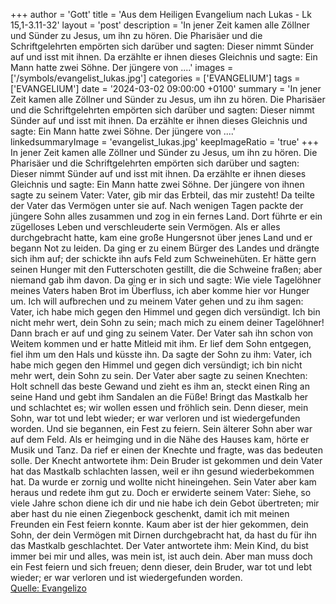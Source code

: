 +++
author = 'Gott'
title = 'Aus dem Heiligen Evangelium nach Lukas - Lk 15,1-3.11-32'
layout = 'post'
description = 'In jener Zeit kamen alle Zöllner und Sünder zu Jesus, um ihn zu hören. Die Pharisäer und die Schriftgelehrten empörten sich darüber und sagten: Dieser nimmt Sünder auf und isst mit ihnen. Da erzählte er ihnen dieses Gleichnis und sagte: Ein Mann hatte zwei Söhne. Der jüngere von ....'
images = ['/symbols/evangelist_lukas.jpg']
categories = ['EVANGELIUM']
tags = ['EVANGELIUM']
date = '2024-03-02 09:00:00 +0100'
summary = 'In jener Zeit kamen alle Zöllner und Sünder zu Jesus, um ihn zu hören. Die Pharisäer und die Schriftgelehrten empörten sich darüber und sagten: Dieser nimmt Sünder auf und isst mit ihnen. Da erzählte er ihnen dieses Gleichnis und sagte: Ein Mann hatte zwei Söhne. Der jüngere von ....'
linkedsummaryImage = 'evangelist_lukas.jpg'
keepImageRatio = 'true'
+++
In jener Zeit kamen alle Zöllner und Sünder zu Jesus, um ihn zu hören.
Die Pharisäer und die Schriftgelehrten empörten sich darüber und sagten: Dieser nimmt Sünder auf und isst mit ihnen.
Da erzählte er ihnen dieses Gleichnis und sagte:
Ein Mann hatte zwei Söhne.
Der jüngere von ihnen sagte zu seinem Vater: Vater, gib mir das Erbteil, das mir zusteht! Da teilte der Vater das Vermögen unter sie auf.<!--more-->
Nach wenigen Tagen packte der jüngere Sohn alles zusammen und zog in ein fernes Land. Dort führte er ein zügelloses Leben und verschleuderte sein Vermögen.
Als er alles durchgebracht hatte, kam eine große Hungersnot über jenes Land und er begann Not zu leiden.
Da ging er zu einem Bürger des Landes und drängte sich ihm auf; der schickte ihn aufs Feld zum Schweinehüten.
Er hätte gern seinen Hunger mit den Futterschoten gestillt, die die Schweine fraßen; aber niemand gab ihm davon.
Da ging er in sich und sagte: Wie viele Tagelöhner meines Vaters haben Brot im Überfluss, ich aber komme hier vor Hunger um.
Ich will aufbrechen und zu meinem Vater gehen und zu ihm sagen: Vater, ich habe mich gegen den Himmel und gegen dich versündigt.
Ich bin nicht mehr wert, dein Sohn zu sein; mach mich zu einem deiner Tagelöhner!
Dann brach er auf und ging zu seinem Vater. Der Vater sah ihn schon von Weitem kommen und er hatte Mitleid mit ihm. Er lief dem Sohn entgegen, fiel ihm um den Hals und küsste ihn.
Da sagte der Sohn zu ihm: Vater, ich habe mich gegen den Himmel und gegen dich versündigt; ich bin nicht mehr wert, dein Sohn zu sein.
Der Vater aber sagte zu seinen Knechten: Holt schnell das beste Gewand und zieht es ihm an, steckt einen Ring an seine Hand und gebt ihm Sandalen an die Füße!
Bringt das Mastkalb her und schlachtet es; wir wollen essen und fröhlich sein.
Denn dieser, mein Sohn, war tot und lebt wieder; er war verloren und ist wiedergefunden worden. Und sie begannen, ein Fest zu feiern.
Sein älterer Sohn aber war auf dem Feld. Als er heimging und in die Nähe des Hauses kam, hörte er Musik und Tanz.
Da rief er einen der Knechte und fragte, was das bedeuten solle.
Der Knecht antwortete ihm: Dein Bruder ist gekommen und dein Vater hat das Mastkalb schlachten lassen, weil er ihn gesund wiederbekommen hat.
Da wurde er zornig und wollte nicht hineingehen. Sein Vater aber kam heraus und redete ihm gut zu.
Doch er erwiderte seinem Vater: Siehe, so viele Jahre schon diene ich dir und nie habe ich dein Gebot übertreten; mir aber hast du nie einen Ziegenbock geschenkt, damit ich mit meinen Freunden ein Fest feiern konnte.
Kaum aber ist der hier gekommen, dein Sohn, der dein Vermögen mit Dirnen durchgebracht hat, da hast du für ihn das Mastkalb geschlachtet.
Der Vater antwortete ihm: Mein Kind, du bist immer bei mir und alles, was mein ist, ist auch dein.
Aber man muss doch ein Fest feiern und sich freuen; denn dieser, dein Bruder, war tot und lebt wieder; er war verloren und ist wiedergefunden worden.<br> [Quelle: Evangelizo](https://evangeliumtagfuertag.org/DE/gospel)